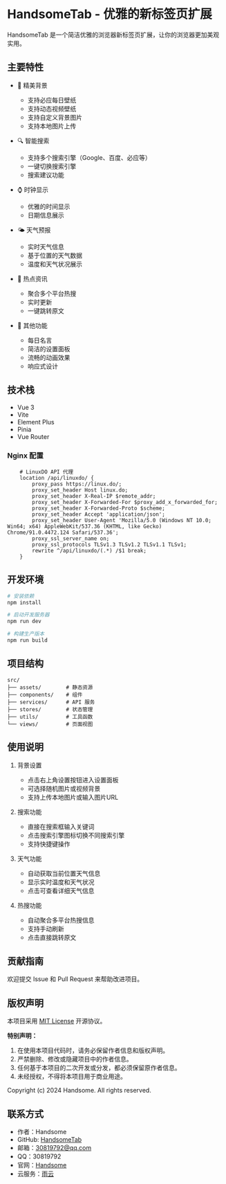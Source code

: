 # HandsomeTab - 优雅的新标签页扩展

HandsomeTab 是一个简洁优雅的浏览器新标签页扩展，让你的浏览器更加美观实用。

## 主要特性

- 🎨 精美背景
  - 支持必应每日壁纸
  - 支持动态视频壁纸
  - 支持自定义背景图片
  - 支持本地图片上传

- 🔍 智能搜索
  - 支持多个搜索引擎（Google、百度、必应等）
  - 一键切换搜索引擎
  - 搜索建议功能

- ⌚ 时钟显示
  - 优雅的时间显示
  - 日期信息展示

- 🌤️ 天气预报
  - 实时天气信息
  - 基于位置的天气数据
  - 温度和天气状况展示

- 📰 热点资讯
  - 聚合多个平台热搜
  - 实时更新
  - 一键跳转原文

- 💫 其他功能
  - 每日名言
  - 简洁的设置面板
  - 流畅的动画效果
  - 响应式设计

## 技术栈

- Vue 3
- Vite
- Element Plus
- Pinia
- Vue Router
### Nginx 配置

```nginx
    # LinuxDO API 代理
    location /api/linuxdo/ {
        proxy_pass https://linux.do/;
        proxy_set_header Host linux.do;
        proxy_set_header X-Real-IP $remote_addr;
        proxy_set_header X-Forwarded-For $proxy_add_x_forwarded_for;
        proxy_set_header X-Forwarded-Proto $scheme;
        proxy_set_header Accept 'application/json';
        proxy_set_header User-Agent 'Mozilla/5.0 (Windows NT 10.0; Win64; x64) AppleWebKit/537.36 (KHTML, like Gecko) Chrome/91.0.4472.124 Safari/537.36';
        proxy_ssl_server_name on;
        proxy_ssl_protocols TLSv1.3 TLSv1.2 TLSv1.1 TLSv1;
        rewrite ^/api/linuxdo/(.*) /$1 break;
    }
```
## 开发环境

```bash
# 安装依赖
npm install

# 启动开发服务器
npm run dev

# 构建生产版本
npm run build
```

## 项目结构

```
src/
├── assets/        # 静态资源
├── components/    # 组件
├── services/      # API 服务
├── stores/        # 状态管理
├── utils/         # 工具函数
└── views/         # 页面视图
```

## 使用说明

1. 背景设置
   - 点击右上角设置按钮进入设置面板
   - 可选择随机图片或视频背景
   - 支持上传本地图片或输入图片URL

2. 搜索功能
   - 直接在搜索框输入关键词
   - 点击搜索引擎图标切换不同搜索引擎
   - 支持快捷键操作

3. 天气功能
   - 自动获取当前位置天气信息
   - 显示实时温度和天气状况
   - 点击可查看详细天气信息

4. 热搜功能
   - 自动聚合多平台热搜信息
   - 支持手动刷新
   - 点击直接跳转原文

## 贡献指南

欢迎提交 Issue 和 Pull Request 来帮助改进项目。

## 版权声明

本项目采用 [MIT License](LICENSE) 开源协议。

**特别声明：**
1. 在使用本项目代码时，请务必保留作者信息和版权声明。
2. 严禁删除、修改或隐藏项目中的作者信息。
3. 任何基于本项目的二次开发或分发，都必须保留原作者信息。
4. 未经授权，不得将本项目用于商业用途。

Copyright (c) 2024 Handsome. All rights reserved.

## 联系方式

- 作者：Handsome
- GitHub: [HandsomeTab](https://github.com/acanyo/HandsomeTab)
- 邮箱：30819792@qq.com
- QQ：30819792
- 官网：[Handsome](https://www.lik.cc)
- 云服务：[雨云](https://www.rainyun.com/handsome_)